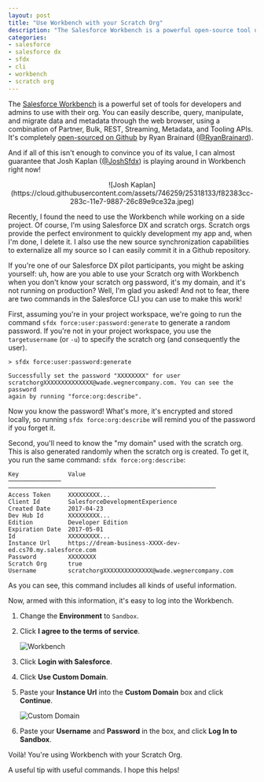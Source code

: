 ```yaml
---
layout: post
title: "Use Workbench with your Scratch Org"
description: "The Salesforce Workbench is a powerful open-source tool used by both admins and developers. But how can you use it with your Salesforce DX scratch org? In this post I'll explain how to use the Salesforce CLI and two powerful commands to make it possible!"
categories: 
- salesforce
- salesforce dx
- sfdx
- cli
- workbench
- scratch org
---
```


The [Salesforce Workbench](https://workbench.developerforce.com) is a powerful set of tools for developers and admins to use with their org. You can easily describe, query, manipulate, and migrate data and metadata through the web browser, using a combination of Partner, Bulk, REST, Streaming, Metadata, and Tooling APIs. It's completely [open-sourced on Github](https://github.com/ryanbrainard/forceworkbench) by Ryan Brainard ([@RyanBrainard](https://twitter.com/ryanbrainard)).

And if all of this isn't enough to convince you of its value, I can almost guarantee that Josh Kaplan ([@JoshSfdx](https://twitter.com/joshsfdc)) is playing around in Workbench right now!

<center>
![Josh Kaplan](https://cloud.githubusercontent.com/assets/746259/25318133/f82383cc-283c-11e7-9887-26c89e9ce32a.jpeg)
</center>

Recently, I found the need to use the Workbench while working on a side project. Of course, I'm using Salesforce DX and scratch orgs. Scratch orgs provide the perfect environment to quickly development my app and, when I'm done, I delete it. I also use the new source synchronization capabilities to externalize all my source so I can easily commit it in a Github repository.

If you're one of our Salesforce DX pilot participants, you might be asking yourself: uh, how are you able to use your Scratch org with Workbench when you don't know your scratch org password, it's my domain, and it's not running on production? Well, I'm glad you asked! And not to fear, there are two commands in the Salesforce CLI you can use to make this work!

First, assuming you're in your project workspace, we're going to run the command `sfdx force:user:password:generate` to generate a random password. If you're not in your project workspace, you use the `targetusername` (or `-u`) to specify the scratch org (and consequently the user).

```
> sfdx force:user:password:generate

Successfully set the password "XXXXXXXX" for user 
scratchorgXXXXXXXXXXXXXX@wade.wegnercompany.com. You can see the password
again by running "force:org:describe".
```

Now you know the password! What's more, it's encrypted and stored locally, so running `sfdx force:org:describe` will remind you of the password if you forget it.

Second, you'll need to know the "my domain" used with the scratch org. This is also generated randomly when the scratch org is created. To get it, you run the same command: `sfdx force:org:describe`:

```
Key              Value
───────────────  ───────────────────────────────────────────────────────────
Access Token     XXXXXXXXX...
Client Id        SalesforceDevelopmentExperience
Created Date     2017-04-23
Dev Hub Id       XXXXXXXXX...
Edition          Developer Edition
Expiration Date  2017-05-01
Id               XXXXXXXXX...
Instance Url     https://dream-business-XXXX-dev-ed.cs70.my.salesforce.com
Password         XXXXXXXX
Scratch Org      true
Username         scratchorgXXXXXXXXXXXXXX@wade.wegnercompany.com
```

As you can see, this command includes all kinds of useful information.

Now, armed with this information, it's easy to log into the Workbench.

1. Change the **Environment** to `Sandbox`.

2. Click **I agree to the terms of service**.

    ![Workbench](https://cloud.githubusercontent.com/assets/746259/25318071/74bed640-283b-11e7-8021-a6a60fb13ae0.png)

3. Click **Login with Salesforce**.

4. Click **Use Custom Domain**.

5. Paste your **Instance Url** into the **Custom Domain** box and click **Continue**.

    ![Custom Domain](https://cloud.githubusercontent.com/assets/746259/25318084/d9dd2450-283b-11e7-8a12-501838b32dde.png)

6. Paste your **Username** and **Password** in the box, and click **Log In to Sandbox**.

Voilà! You're using Workbench with your Scratch Org.

A useful tip with useful commands. I hope this helps!